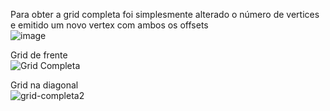 Para obter a grid completa foi simplesmente alterado o número de vertices e emitido um novo vertex com ambos os offsets  
![image](https://user-images.githubusercontent.com/18286943/173712800-4e2f2f56-d65b-415e-a091-f4d75ce82059.png)

Grid de frente  
![Grid Completa](https://user-images.githubusercontent.com/18286943/173712815-8d02d972-c2d9-4d37-8d02-290b2f4173fd.png) 

Grid na diagonal  
![grid-completa2](https://user-images.githubusercontent.com/18286943/173712818-4d4a400b-f5f8-4b94-8e89-e4f86a202e9a.png)
